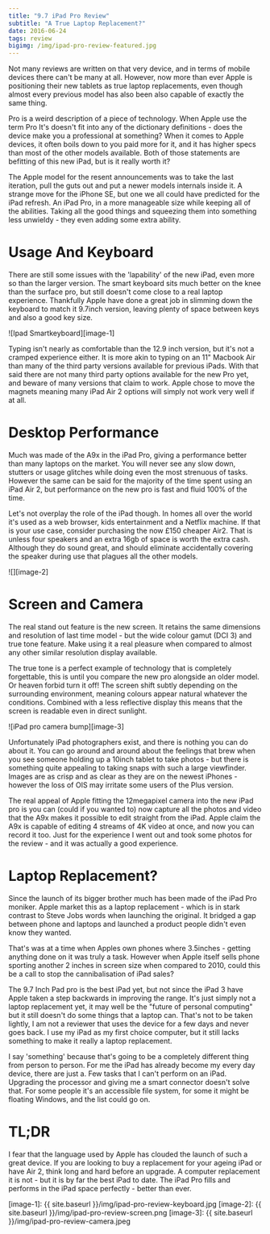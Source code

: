```yaml
---
title: "9.7 iPad Pro Review"
subtitle: "A True Laptop Replacement?"
date: 2016-06-24
tags: review
bigimg: /img/ipad-pro-review-featured.jpg
---
```

Not many reviews are written on that very device, and in terms of mobile devices there can't be many at all. However, now more than ever Apple is positioning their new tablets as true laptop replacements, even though almost every previous model has also been also capable of exactly the same thing.

Pro is a weird description of a piece of technology. When Apple use the term Pro It's doesn't fit into any of the dictionary definitions - does the device make you a professional at something? When it comes to Apple devices, it often boils down to you paid more for it, and it has higher specs than most of the other models available. Both of those statements are befitting of this new iPad, but is it really worth it?

The Apple model for the resent announcements was to take the last iteration, pull the guts out and put a newer models internals inside it. A strange move for the iPhone SE, but one we all could have predicted for the iPad refresh. An iPad Pro, in a more manageable size while keeping all of the abilities. Taking all the good things and squeezing them into something less unwieldy - they even adding some extra ability.

# Usage And Keyboard
There are still some issues with the 'lapability' of the new iPad, even more so than the larger version. The smart keyboard sits much better on the knee than the surface pro, but still doesn't come close to a real laptop experience. Thankfully Apple have done a great job in slimming down the keyboard to match it 9.7inch version, leaving plenty of space between keys and also a good key size.

 ![Ipad Smartkeyboard][image-1]

Typing isn't nearly as comfortable than the 12.9 inch version, but it's not a cramped experience either. It is more akin to typing on an 11" Macbook Air than many of the third party versions available for previous iPads. With that said there are not many third party options available for the new Pro yet, and beware of many versions that claim to work. Apple chose to move the magnets meaning many iPad Air 2 options will simply not work very well if at all.

# Desktop Performance

Much was made of the A9x in the iPad Pro, giving a performance better than many laptops on the market. You will never see any slow down, stutters or usage glitches while doing even the most strenuous of tasks. However the same can be said for the majority of the time spent using an iPad Air 2, but performance on the new pro is fast and fluid 100% of the time.

Let's not overplay the role of the iPad though. In homes all over the world it's used as a web browser, kids entertainment and a Netflix machine. If that is your use case, consider purchasing the now £150 cheaper Air2. That is unless four speakers and an extra 16gb of space is worth the extra cash. Although they do sound great, and should eliminate accidentally covering the speaker during use that plagues all the other models.

![][image-2]

# Screen and Camera
The real stand out feature is the new screen. It retains the same dimensions and resolution of last time model - but the wide colour gamut (DCI 3) and true tone feature. Make using it a real pleasure when compared to almost any other similar resolution display available.

The true tone is a perfect example of technology that is completely forgettable, this is until you compare the new pro alongside an older model. Or heaven forbid turn it off! The screen shift subtly depending on the surrounding environment, meaning colours appear natural whatever the conditions. Combined with a less reflective display this means that the screen is readable even in direct sunlight.

![iPad pro camera bump][image-3]

Unfortunately iPad photographers exist, and there is nothing you can do about it. You can go around and around about the feelings that brew when you see someone holding up a 10inch tablet to take photos - but there is something quite appealing to taking snaps with such a large viewfinder. Images are as crisp and as clear as they are on the newest iPhones - however the loss of OIS may irritate some users of the Plus version.

The real appeal of Apple fitting the 12megapixel camera into the new iPad pro is you can (could if you wanted to) now capture all the photos and video that the A9x makes it possible to edit straight from the iPad. Apple claim the A9x is capable of editing 4 streams of 4K video at once, and now you can record it too. Just for the experience I went out and took some photos for the review - and it was actually a good experience.

# Laptop Replacement?
Since the launch of its bigger brother much has been made of the iPad Pro moniker. Apple market this as a laptop replacement - which is in stark contrast to Steve Jobs words when launching the original. It bridged a gap between phone and laptops and launched a product people didn't even know they wanted.

That's was at a time when Apples own phones where 3.5inches - getting anything done on it was truly a task. However when Apple itself sells phone sporting another 2 inches in screen size  when compared to 2010, could this be a call to stop the cannibalisation of iPad sales?

The 9.7 Inch Pad pro is the best iPad yet, but not since the iPad 3 have Apple taken a step backwards in improving the range. It's just simply not a laptop replacement yet, it may well be the "future of personal computing" but it still doesn't do some things that a laptop can. That's not to be taken lightly, I am not a reviewer that uses the device for a few days and never goes back. I use my iPad as my first choice computer, but it still lacks something to make it really a laptop replacement.

I say 'something' because that's going to be a completely different thing from person to person. For me the iPad has already become my every day device, there are just a. Few tasks that I can't perform on an iPad. Upgrading the processor and giving me a smart connector doesn't solve that. For some people it's an accessible file system, for some  it might be floating Windows, and the list could go on.

# TL;DR
I fear that the language used by Apple has clouded the launch of such a great device. If you are looking to buy a replacement for your ageing iPad or have Air 2, think long and hard before an upgrade. A computer replacement it is not - but it is by far the best iPad to date. The iPad Pro fills and performs in the iPad space perfectly - better than ever.

[image-1]:	{{ site.baseurl }}/img/ipad-pro-review-keyboard.jpg
[image-2]:	{{ site.baseurl }}/img/ipad-pro-review-screen.png
[image-3]:	{{ site.baseurl }}/img/ipad-pro-review-camera.jpeg
